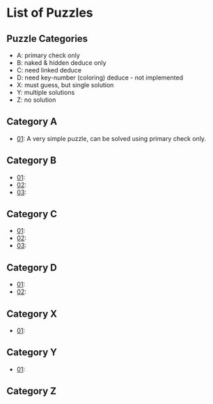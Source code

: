 # List of Puzzles

## Puzzle Categories

* A: primary check only
* B: naked & hidden deduce only
* C: need linked deduce
* D: need key-number (coloring) deduce - not implemented
* X: must guess, but single solution
* Y: multiple solutions
* Z: no solution

## Category A

* [01](puzzles/a01.txt):
  A very simple puzzle, can be solved using primary check only.

## Category B

* [01](puzzles/b01.txt):
* [02](puzzles/b02.txt):
* [03](puzzles/b03.txt):

## Category C

* [01](puzzles/c01.txt):
* [02](puzzles/c02.txt):
* [03](puzzles/c03.txt):

## Category D

* [01](puzzles/d01.txt):
* [02](puzzles/d02.txt):

## Category X

* [01](puzzles/x01.txt):

## Category Y

* [01](puzzles/y01.txt):

## Category Z
